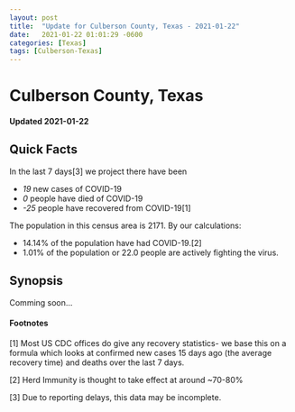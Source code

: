 ```yaml
---
layout: post
title:  "Update for Culberson County, Texas - 2021-01-22"
date:   2021-01-22 01:01:29 -0600
categories: [Texas]
tags: [Culberson-Texas]
---
```


# Culberson County, Texas
#### Updated 2021-01-22

## Quick Facts

In the last 7 days[3] we project there have been
- *19* new cases of COVID-19
- *0* people have died of COVID-19
- *-25* people have recovered from COVID-19[1]

The population in this census area is 2171. By our calculations:
- 14.14% of the population have had COVID-19.[2]
- 1.01% of the population or 22.0 people are actively fighting the virus.

## Synopsis

Comming soon...


#### Footnotes

[1] Most US CDC offices do give any recovery statistics- we base this on a formula which looks at confirmed new cases
15 days ago (the average recovery time) and deaths over the last 7 days.

[2] Herd Immunity is thought to take effect at around ~70-80%

[3] Due to reporting delays, this data may be incomplete.
 
    